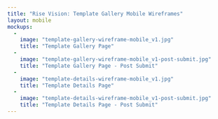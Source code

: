 ```yaml
---
title: "Rise Vision: Template Gallery Mobile Wireframes"
layout: mobile
mockups:
  -
    image: "template-gallery-wireframe-mobile_v1.jpg"
    title: "Template Gallery Page"
  -
    image: "template-gallery-wireframe-mobile_v1-post-submit.jpg"
    title: "Template Gallery Page - Post Submit"
  -
    image: "template-details-wireframe-mobile_v1.jpg"
    title: "Template Details Page"
  -
    image: "template-details-wireframe-mobile_v1-post-submit.jpg"
    title: "Template Details Page - Post Submit"
---
```

